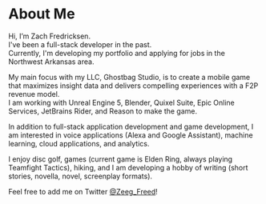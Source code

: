 # About Me
Hi, I’m Zach Fredricksen.  
I've been a full-stack developer in the past.  
Currently, I'm developing my portfolio and applying for jobs in the Northwest Arkansas area.  
  
My main focus with my LLC, Ghostbag Studio, is to create a mobile game that maximizes insight data and delivers compelling experiences with a F2P revenue model.  
I am working with Unreal Engine 5, Blender, Quixel Suite, Epic Online Services, JetBrains Rider, and Reason to make the game.  
  
In addition to full-stack application development and game development, I am interested in voice applications (Alexa and Google Assistant), machine learning, cloud applications, and analytics.  
  
I enjoy disc golf, games (current game is Elden Ring, always playing Teamfight Tactics), hiking, and I am developing a hobby of writing (short stories, novella, novel, screenplay formats).  

Feel free to add me on Twitter [@Zeeg_Freed](https://twitter.com/Zeeg_Freed)!

<!---
zachfredricksen/zachfredricksen is a ✨ special ✨ repository because its `README.md` (this file) appears on your GitHub profile.
You can click the Preview link to take a look at your changes.
--->
